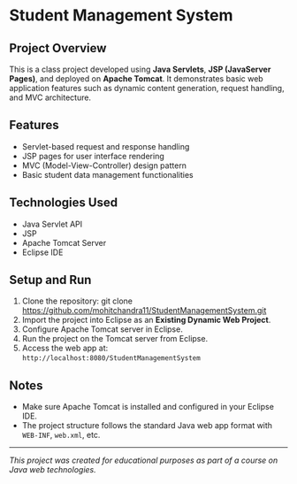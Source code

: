 # Student Management System

## Project Overview
This is a class project developed using **Java Servlets**, **JSP (JavaServer Pages)**, and deployed on **Apache Tomcat**. It demonstrates basic web application features such as dynamic content generation, request handling, and MVC architecture.

## Features
- Servlet-based request and response handling  
- JSP pages for user interface rendering  
- MVC (Model-View-Controller) design pattern  
- Basic student data management functionalities

## Technologies Used
- Java Servlet API  
- JSP  
- Apache Tomcat Server  
- Eclipse IDE  

## Setup and Run
1. Clone the repository:
git clone https://github.com/mohitchandra11/StudentManagementSystem.git
2. Import the project into Eclipse as an **Existing Dynamic Web Project**.  
3. Configure Apache Tomcat server in Eclipse.  
4. Run the project on the Tomcat server from Eclipse.  
5. Access the web app at: `http://localhost:8080/StudentManagementSystem`

## Notes
- Make sure Apache Tomcat is installed and configured in your Eclipse IDE.  
- The project structure follows the standard Java web app format with `WEB-INF`, `web.xml`, etc.

---

*This project was created for educational purposes as part of a course on Java web technologies.*


